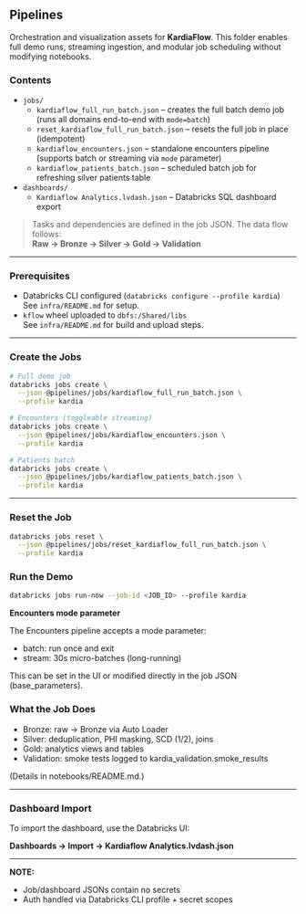 ## Pipelines

Orchestration and visualization assets for **KardiaFlow**. This folder enables full demo runs, streaming ingestion, and modular job scheduling without modifying notebooks.

### Contents

- `jobs/`
  - `kardiaflow_full_run_batch.json` – creates the full batch demo job (runs all domains end-to-end with `mode=batch`)
  - `reset_kardiaflow_full_run_batch.json` – resets the full job in place (idempotent)
  - `kardiaflow_encounters.json` – standalone encounters pipeline (supports batch or streaming via `mode` parameter)
  - `kardiaflow_patients_batch.json` – scheduled batch job for refreshing silver patients table
- `dashboards/`
  - `Kardiaflow Analytics.lvdash.json` – Databricks SQL dashboard export

> Tasks and dependencies are defined in the job JSON. The data flow follows:  
> **Raw → Bronze → Silver → Gold → Validation**

---

### Prerequisites

- Databricks CLI configured (`databricks configure --profile kardia`)  
  See `infra/README.md` for setup.
- `kflow` wheel uploaded to `dbfs:/Shared/libs`  
  See `infra/README.md` for build and upload steps.

---

### Create the Jobs

```bash
# Full demo job
databricks jobs create \
  --json @pipelines/jobs/kardiaflow_full_run_batch.json \
  --profile kardia
```

```bash
# Encounters (toggleable streaming)
databricks jobs create \
  --json @pipelines/jobs/kardiaflow_encounters.json \
  --profile kardia
```

```bash
# Patients batch
databricks jobs create \
  --json @pipelines/jobs/kardiaflow_patients_batch.json \
  --profile kardia
```

---

### Reset the Job

```bash
databricks jobs reset \
  --json @pipelines/jobs/reset_kardiaflow_full_run_batch.json \
  --profile kardia
```

### Run the Demo

```bash
databricks jobs run-now --job-id <JOB_ID> --profile kardia
```

**Encounters mode parameter**

The Encounters pipeline accepts a mode parameter:

- batch: run once and exit
- stream: 30s micro-batches (long-running)

This can be set in the UI or modified directly in the job JSON (base_parameters).

### What the Job Does

- Bronze: raw → Bronze via Auto Loader
- Silver: deduplication, PHI masking, SCD (1/2), joins
- Gold: analytics views and tables
- Validation: smoke tests logged to kardia_validation.smoke_results

(Details in notebooks/README.md.)

---

### Dashboard Import

To import the dashboard, use the Databricks UI:

**Dashboards → Import → Kardiaflow Analytics.lvdash.json**

---

**NOTE:**

- Job/dashboard JSONs contain no secrets
- Auth handled via Databricks CLI profile + secret scopes